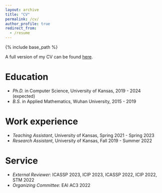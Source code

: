 ```yaml
---
layout: archive
title: "CV"
permalink: /cv/
author_profile: true
redirect_from:
  - /resume
---
```


{% include base_path %}

A full version of my CV can be found [here](http://liuzey.github.io/files/cv.pdf).

Education
======
* *Ph.D.* in Computer Science, University of Kansas, 2019 - 2024 (expected)
* *B.S.* in Applied Mathematics, Wuhan University, 2015 - 2019

Work experience
======
* *Teaching Assistant*, University of Kansas, Spring 2021 - Spring 2023
* *Research Assistant*, University of Kansas, Fall 2019 - Summer 2022
  
Service
======
* *External Reviewer*: ICASSP 2023, ICIP 2023, ICASSP 2022, ICIP 2022, STM 2022
* *Organizing Committee*: EAI AC3 2022
